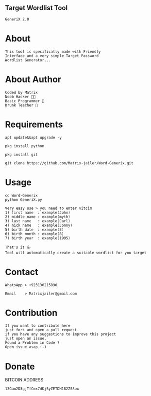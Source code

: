## Target Wordlist Tool
```
GeneriX 2.0
```
# About
```
This tool is specifically made with Friendly
Interface and a very simple Target Password
Wordlist Generator...
```
# About Author
```
Coded by Matrix
Noob Hacker 👨‍💻
Basic Programmer 🔡
Drunk Teacher 🍻
```
# Requirements
```
apt update&&apt upgrade -y
```
```
pkg install python
```
```
pkg install git
```
```
git clone https://github.com/Matrix-jailer/Word-Generix.git
```
# Usage 
```
cd Word-Generix
python GeneriX.py
```
```
Very easy use > you need to enter vitcim
1) first name  : example(John)
2) middle name : example(myth)
3) last name   : example(Carl)
4) nick name   : example(Jonny)
5) birth date  : example(5)
6) birth month : example(8)
7) birth year  : example(1995)

That's it 👍
Tool will automatically create a suitable wordlist for you target
```
# Contact
```
WhatsApp > +923130215090
```
```
Email    > Matrixjailer@gmail.com
```
# Contribution
```
If you want to contribute here 
just fork and open a pull request. 
if you have any suggestions to improve this project 
just open an issue.
Found a Problem in Code ?
Open issue asap :-)
```
# Donate
BITCOIN ADDRESS
```
13Gau2D3gjTfCmx7dKjSyZETDH182ZS8ox
```
